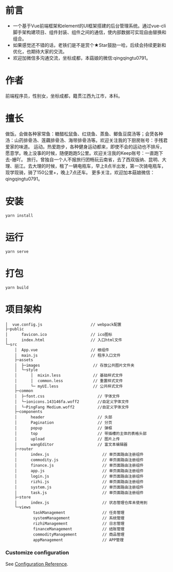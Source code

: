 # 前言
* 一个基于Vue前端框架和element的UI框架搭建的后台管理系统。通过vue-cli脚手架构建项目、组件封装、组件之间的通信，使内部数据可实现自由替换和组合。
* 如果感觉还不错的话，老铁们是不是赏个★Star鼓励一哈，后续会持续更新和优化，也期待大家的交流。
* 欢迎加微信多沟通交流，坐标成都，本菇娘的微信:qingqingtu0791。

# 作者
前端程序员，性别女，坐标成都，籍贯江西九江市，本科。

# 擅长
做饭。会做各种家常鱼：糖醋松鼠鱼、红烧鱼、蒸鱼、鲫鱼豆腐汤等；会煲各种汤：山药排骨汤、莲藕排骨汤、海带排骨汤等。欢迎关注我的下厨房账号：手残君爱家的味道。
运动。热爱跑步，各种健身运动都来，即使不会的运动也不排斥，愿意学。晚上没事的时候，随便跑跑5公里。欢迎关注我的Keep账号：一直跑下去-姗吖。
旅行。曾独自一个人不报旅行团畅玩云南省，去了西双版纳、昆明、大理、丽江。去大理的时候，租了一辆电瓶车，早上8点半出发，第一次骑电瓶车，现学现骑，骑了150公里+，晚上7点还车。
更多关注，欢迎加本菇娘微信：qingqingtu0791。

# 安装
```
yarn install
```

# 运行
```
yarn serve
```

# 打包
```
yarn build
```

# 项目架构
```
│  vue.config.js                     // webpack配置              
├─public
│      favicon.ico                   // ico图标
│      index.html                    // 入口html文件
└─src
    │  App.vue                       // 根组件
    │  main.js                       // 程序入口文件
    ├─assets
    │  ├─images                       // 存放公共图片文件夹      
    │  └─style
    │      │  mixin.less              // 基础样式文件
    │      │  common.less             // 重置样式文件
    │      └─ myUI.less               // 公共样式文件
    ├─common
    │  ├─font.css                       // 字体文件   
    │  └─ionicons.143146fa.woff2        //自定义字体文件
    │  └─PingFang Medium.woff2          //自定义字体文件
    ├─components
    │      header                       // 头部
    │      Pagination                   // 分页
    │      popup                        // 弹框
    │      top                          // 带插槽的主体的表格头部
    │      upload                       // 图片上传
    │      wangEditor                   // 富文本编辑器
    ├─router
    │      index.js                       // 单页面路由注册组件
    │      commodity.js                   // 单页面路由注册组件
    │      finance.js                     // 单页面路由注册组件
    │      app.js                         // 单页面路由注册组件
    │      login.js                       // 单页面路由注册组件
    │      rizhi.js                       // 单页面路由注册组件
    │      system.js                      // 单页面路由注册组件
    │      task.js                        // 单页面路由注册组件
    ├─store
    │      index.js                       // 状态管理仓库未使用到
    └─views
            taskManagement                // 任务管理
            systemManagement              // 系统管理
            rizhiManagement               // 日志管理
            financeManagement             // 结账管理
            commodityManagement           // 商品管理
            appManagement                 // APP管理
```


### Customize configuration
See [Configuration Reference](https://cli.vuejs.org/config/).
